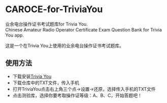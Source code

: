 # CAROCE-for-TriviaYou
业余电台操作证书考试题库for Trivia You.  
Chinese Amateur Radio Operator Certificate Exam Question Bank for Trivia You app.  

这是一个在Trivia You上使用的业余电台操作证书考试题库。  
## 使用方法
- 下载安装[Trivia You](https://github.com/Bnyro/TriviaYou)
- 下载仓库中的TXT文件，传入手机
- 打开TriviaYou点击右上角三个点->设置->还原，选择传入手机的TXT文件
- 点击测验库，选择你要考取操作证等级：A、B、C，开始答题吧！
